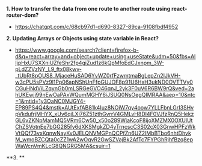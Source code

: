 **1. How to transfer the data from one route to another route using react-router-dom?**
- https://chatgpt.com/c/68cb97d1-d690-8327-89ca-9108fbdf4952

**2. Updating Arrays or Objects using state variable in React?**
- https://www.google.com/search?client=firefox-b-d&q=react+array+and+object+update+using+useState&udm=50&fbs=AIIjpHxU7SXXniUZfeShr2fp4giZud1z6kQpMfoEdCJxnpm_3W-pLdZZVzNY_L9_ftx08kwv-_tUbRt8pOUS8_MjaceHuSAD6YvWZ0rfFzwmtmaBgLepZn2IJkVH-w3cPU5sPVz9l1Pp06apNShUnFfpGUJOF8p91U6HxH3ukND0OVTTVy0CGuHNdViLZqynGb0mLSRGeGVO46qnJ_2yk3F0uV6R6BW9rQ&ved=2ahUKEwjj99nEwOaPAxWQumMGHY6iJSUQ0NsOegQIMRAA&aep=10&ntc=1&mtid=1y3OaNC0MJGY4-EP89PS4Q4&mstk=AUtExfAB81k4Iuz8NOiW7qy4oow7YLLFbnLGrI3SHvpVkdufrjMHYX_xUv6qjLXi76Z51zthGvrrV4GMLvH8DI4F0VJfzRnQ5HekzGL6vZKNpMamMQ5VRm6Cw50_x50o289WjaKcoF8ijoXMZMX0OXUlUtChZSVotnEe7bGG285fy6dXKSMgkZD4yTrncscC3S02cX03GnwHPFzWkVtQQf73vxKqnwNayKv0JELQNVMGPnQCPfZn6UZ2lMbBTbo6nhtDhvkM_wmoBZCQta0cZZ1wA2wOqvR2GwSZVajBk2AfTc7FYPGhRjhfBzq8epWaWcnVmKLcG8QNGRG5MA&csuir=1

**3. **
